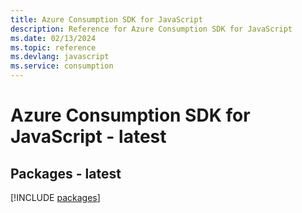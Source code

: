 ```yaml
---
title: Azure Consumption SDK for JavaScript
description: Reference for Azure Consumption SDK for JavaScript
ms.date: 02/13/2024
ms.topic: reference
ms.devlang: javascript
ms.service: consumption
---
```

# Azure Consumption SDK for JavaScript - latest
## Packages - latest
[!INCLUDE [packages](consumption-index.md)]